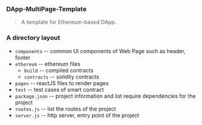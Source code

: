 ### DApp-MultiPage-Template ###
>A template for Ethereum-based  DApp.

### A  directory layout

- `components`    --  common UI components of Web Page such as header, footer  
- `ethereum`      --  ethereum files  
  - `build`       --  compiled contracts  
  - `contracts`   --  solidity contracts  
- `pages`         --  reactJS files to render pages  
- `test`          --  test cases of smart contract  
- `package.json`  --  project information and list require dependencies for the project
- `routes.js`     --  list the routes of the project
- `server.js`     --  http server, entry point of the project
